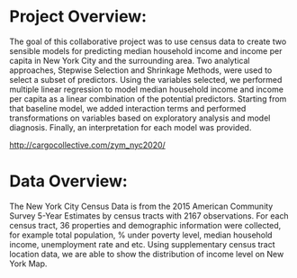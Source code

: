 # Project Overview:
The goal of this collaborative project was to use census data to create two sensible models for predicting median household income and income per capita in New York City and the surrounding area. Two analytical approaches, Stepwise Selection and Shrinkage Methods, were used to select a subset of predictors. Using the variables selected, we performed multiple linear regression to model median household income and income per capita as a linear combination of the potential predictors. Starting from that baseline model, we added interaction terms and performed transformations on variables based on exploratory analysis and model diagnosis. Finally, an interpretation for each model was provided.

http://cargocollective.com/zym_nyc2020/

# Data Overview:	 	 	 					
The New York City Census Data is from the 2015 American Community Survey 5-Year Estimates by census tracts with 2167 observations. For each census tract, 36 properties and demographic information were collected, for example total population, % under poverty level, median household income, unemployment rate and etc. Using supplementary census tract location data, we are able to show the distribution of income level on New York Map.



